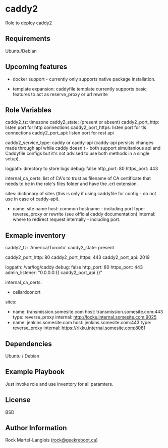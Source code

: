 caddy2
=========

Role to deploy caddy2 

Requirements
------------
Ubuntu/Debian

Upcoming features
------------
- docker support - currently only supports native package installation.

- template expansion: caddyfile template currently supports basic features to act as reserve_proxy or url rewrite

Role Variables
--------------

caddy2_tz: timezone
caddy2_state: (present or absent)
caddy2_port_http: listen port for http connections
caddy2_port_https: listen port for tls connections
caddy2_port_api: listen port for rest api

caddy2_service_type: caddy or caddy-api (caddy-api persists changes made through api while caddy doesn't - both support simultanious api and Caddyfile configs but it's not advised to use both methods in a single setup).

logpath: directory to store logs
debug: false
http_port: 80
https_port: 443

internal_ca_certs: list of CA's to trust as filename of CA certificate that needs to be in the role's files folder and have the .crt extension.

sites: dictionary of sites (this is only if using caddyfile for config - do not use in case of caddy-api).
  - name: site name
    host: common hostname - including port
    type: reverse_proxy or rewrite (see official caddy documentation)
    internal: where to redirect request internally - including port.

Exmaple inventory
------------

caddy2_tz: 'America/Toronto'
caddy2_state: present

caddy2_port_http: 80
caddy2_port_https: 443
caddy2_port_api: 2019

logpath: /var/log/caddy
debug: false
http_port: 80
https_port: 443
admin_listener: "0.0.0.0:{{ caddy2_port_api }}"

internal_ca_certs:
 - cellardoor.crt

sites:
  - name: transmission.somesite.com
    host: transmission.somesite.com:443
    type: reverse_proxy
    internal: http://locke.internal.somesite.com:9025
  - name: jenkins.somesite.com
    host: jenkins.somesite.com:443
    type: reverse_proxy
    internal: https://rikku.internal.somesite.com:8081

Dependencies
------------

Ubuntu / Debian

Example Playbook
----------------

Just invoke role and use inventory for all paramters.

License
-------

BSD

Author Information
------------------

Rock Martel-Langlois (rock@geekreboot.ca)
